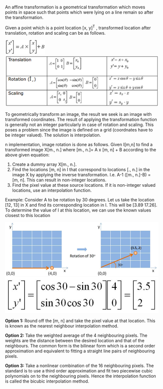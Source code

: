 An affine transformation is a geometrical transformation which moves points in space such that points which were lying on a line remain so after the transformation.

Given a point which is a point location [x, y]<sup>T</sup> , transformed location after translation, rotation and scaling can be as follows.

<img src="images/image012.jpg">

<img src="images/table1.png">  
	
	
To geometrically transform an image, the result we seek is an image with transformed coordinates. The result of applying the transformation function is generally not an integer particularly in case of rotation and scaling. This poses a problem since the image is defined on a grid (coordnates have to be integer valued). The solution is interpolation.

n implementation, image rotation is done as follows. Given I[m,n] to find a transformed image X[m., n.] where [m., n.]= A x [m, n] + B according to the above given equation:

 1. Create a dummy array X[m., n.].
 2. Find the locations [m, n] in I that correspond to locations [., n.] in the image X by applying the inverse transformation. I.e. A-1 ([m., n.]-B) = [m, n]. This can result in non-integer locations.
 3. Find the pixel value at these source locations. If it is non-integer valued locations, use an interpolation function.

Example: Consider A to be rotation by 30 degrees. Let us take the location [12, 13] in X and find its corresponding location in I. This will be [3.89 17.26]. To determine the value of I at this location, we can use the known values closest to this location

<img src="images/image024.jpg">

     
<img src="images/image025.jpg">

**Option 1:** Round off the [m, n] and take the pixel value at that location. This is known as the nearest neighbour interpolation method.

**Option 2:** Take the weighted average of the 4 neighbouring pixels. The weights are the distance between the desired location and that of the neighbours. The common form is the bilinear form which is a second order approximation and equivalent to fitting a straight line pairs of neighbouring pixels.

**Option 3:** Take a nonlinear combination of the 16 neighbouring pixels. The standard is to use a third order approximation and fit two piecewise cubic polynomials on to the neighbouring pixels. Hence the interpolation function is called the bicubic interpolation method.
